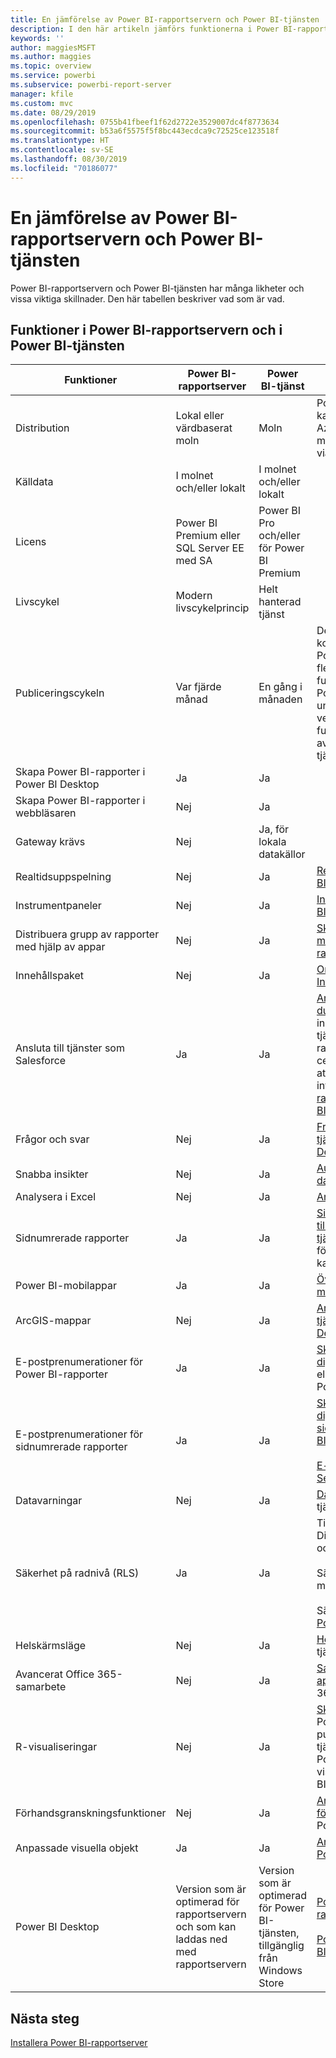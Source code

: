 ```yaml
---
title: En jämförelse av Power BI-rapportservern och Power BI-tjänsten
description: I den här artikeln jämförs funktionerna i Power BI-rapportservern och Power BI-tjänsten.
keywords: ''
author: maggiesMSFT
ms.author: maggies
ms.topic: overview
ms.service: powerbi
ms.subservice: powerbi-report-server
manager: kfile
ms.custom: mvc
ms.date: 08/29/2019
ms.openlocfilehash: 0755b41fbeef1f62d2722e3529007dc4f8773634
ms.sourcegitcommit: b53a6f5575f5f8bc443ecdca9c72525ce123518f
ms.translationtype: HT
ms.contentlocale: sv-SE
ms.lasthandoff: 08/30/2019
ms.locfileid: "70186077"
---
```

# <a name="comparing-power-bi-report-server-and-the-power-bi-service"></a>En jämförelse av Power BI-rapportservern och Power BI-tjänsten

Power BI-rapportservern och Power BI-tjänsten har många likheter och vissa viktiga skillnader. Den här tabellen beskriver vad som är vad.

## <a name="features-of-power-bi-report-server-and-the-power-bi-service"></a>Funktioner i Power BI-rapportservern och i Power BI-tjänsten

| Funktioner | Power BI-rapportserver | Power BI-tjänst | Anteckningar |
|---------|---------|---------|---------|
| Distribution | Lokal eller värdbaserat moln | Moln | Power BI-rapportservern kan distribueras i virtuella Azure-datorer (värdbaserat moln) om den är licensierad via Power BI Premium. |
| Källdata | I molnet och/eller lokalt | I molnet och/eller lokalt |  |
| Licens | Power BI Premium eller SQL Server EE med SA | Power BI Pro och/eller för Power BI Premium | |  
| Livscykel | Modern livscykelprincip | Helt hanterad tjänst |  |
| Publiceringscykeln | Var fjärde månad | En gång i månaden | De senaste funktionerna och korrigeringarna levereras till Power BI-tjänsten först. De flesta grundläggande funktionerna kommer till Power BI-rapportservern under de kommande versionerna och vissa funktioner är endast avsedda för Power BI-tjänsten. |
| Skapa Power BI-rapporter i Power BI Desktop | Ja | Ja |  |
| Skapa Power BI-rapporter i webbläsaren | Nej | Ja |  |
| Gateway krävs | Nej | Ja, för lokala datakällor |  |
| Realtidsuppspelning | Nej | Ja | [Realtidsuppspelning i Power BI](../service-real-time-streaming.md) |
| Instrumentpaneler | Nej | Ja | [Instrumentpaneler i Power BI-tjänsten](../consumer/end-user-dashboards.md) |
| Distribuera grupp av rapporter med hjälp av appar | Nej | Ja | [Skapa och publicera appar med instrumentpaneler och rapporter](../service-create-distribute-apps.md) |
| Innehållspaket | Nej | Ja | [Organisationsinnehållspaket: Introduktion](../service-organizational-content-pack-introduction.md) |
| Ansluta till tjänster som Salesforce | Ja | Ja | [Ansluta till de tjänster som du använder](../service-connect-to-services.md) med innehållspaket i Power BI-tjänsten. I Power BI-rapportservern använder du certifierade kopplingar för att ansluta till tjänster. Mer information finns i [Power BI-rapportdatakällor i Power BI-rapportserver](data-sources.md). |
| Frågor och svar | Nej | Ja | [Frågor och svar i Power BI-tjänsten och Power BI Desktop](../power-bi-tutorial-q-and-a.md) 
| Snabba insikter | Nej | Ja | [Automatiskt skapa datainsikter med Power BI](../consumer/end-user-insights.md) |
| Analysera i Excel | Nej | Ja | [Analysera i Excel](../service-analyze-in-excel.md) 
| Sidnumrerade rapporter | Ja | Ja | [Sidnumrerade rapporter är tillgängliga i Power BI-tjänsten](../paginated-reports-report-builder-power-bi.md) som en förhandsversion i Premium-kapacitet |
| Power BI-mobilappar | Ja | Ja | [Översikt över Power BI-mobilappar](../consumer/mobile/mobile-apps-for-mobile-devices.md) |
| ArcGIS-mappar | Nej | Ja | [ArcGIS-kartor i Power BI-tjänsten och Power BI Desktop från Esri](../visuals/power-bi-visualization-arcgis.md) |
| E-postprenumerationer för Power BI-rapporter | Ja | Ja | [Skapa en prenumeration åt dig eller andra](../service-report-subscribe.md) på en rapport eller instrumentpanel i Power BI-tjänsten |
| E-postprenumerationer för sidnumrerade rapporter | Ja | Ja | [Skapa en prenumeration åt dig själv och andra på en sidnumrerad rapport i Power BI-tjänsten](../paginated-reports-subscriptions.md)<br><br>[E-postleverans i Reporting Services](https://docs.microsoft.com/sql/reporting-services/subscriptions/e-mail-delivery-in-reporting-services)  |
| Datavarningar | Nej | Ja | [Datavarningar](../service-set-data-alerts.md) i Power BI-tjänsten
| Säkerhet på radnivå (RLS) | Ja | Ja | Tillgängligt i både DirectQuery- (datakälla) och Import-läge <br><br>Säkerhet på radnivå (RLS) med [Power BI-tjänsten](../service-admin-rls.md) <br><br>Säkerhet på radnivå (RLS) i [Power BI-rapportservern](row-level-security-report-server.md) |
| Helskärmsläge | Nej | Ja | [Helskärmsläge](../consumer/end-user-focus.md) i Power BI-tjänsten |
| Avancerat Office 365-samarbete | Nej | Ja | [Samarbeta på en apparbetsyta](../service-collaborate-power-bi-workspace.md) med Office 365 |
| R-visualiseringar | Nej | Ja | [Skapa visuella R-objekt](../desktop-r-visuals.md) i Power BI Desktop och publicera dem till Power BI-tjänsten. Du kan inte spara Power BI-rapporter med visuella R-objekt till Power BI-rapportserver.  |
| Förhandsgranskningsfunktioner | Nej | Ja | [Anmäl dig till förhandsversionsfunktioner](../consumer/end-user-preview-features.md) i Power BI-tjänsten |
| Anpassade visuella objekt | Ja | Ja | [Anpassade visuella objekt i Power BI](../power-bi-custom-visuals.md) |
| Power BI Desktop | Version som är optimerad för rapportservern och som kan laddas ned med rapportservern | Version som är optimerad för Power BI-tjänsten, tillgänglig från Windows Store | [Power BI Desktop för rapportservern](https://powerbi.microsoft.com/report-server/) <br><br> [Power BI Desktop för Power BI-tjänsten](http://aka.ms/pbidesktopstore) |

## <a name="next-steps"></a>Nästa steg

[Installera Power BI-rapportserver](install-report-server.md)  